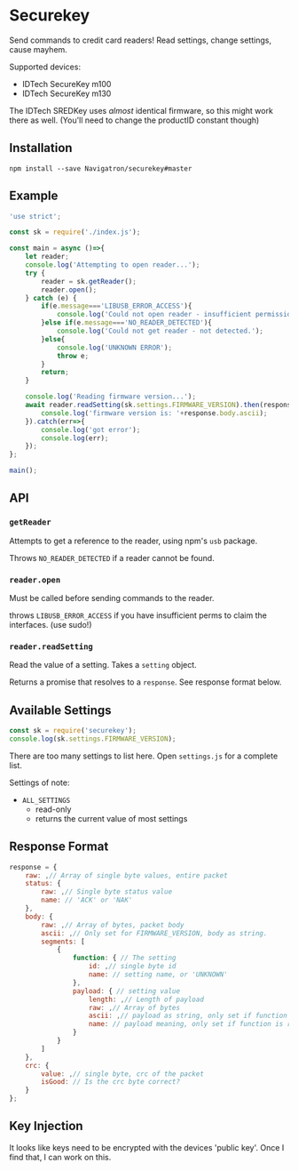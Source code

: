 # Securekey

Send commands to credit card readers! Read settings, change settings, cause mayhem.

Supported devices:

- IDTech SecureKey m100
- IDTech SecureKey m130

The IDTech SREDKey uses *almost* identical firmware, so this might work there as well. (You'll need to change the productID constant though)

## Installation

```
npm install --save Navigatron/securekey#master
```

## Example

```javascript
'use strict';

const sk = require('./index.js');

const main = async ()=>{
	let reader;
	console.log('Attempting to open reader...');
	try {
		reader = sk.getReader();
		reader.open();
	} catch (e) {
		if(e.message==='LIBUSB_ERROR_ACCESS'){
			console.log('Could not open reader - insufficient permissions');
		}else if(e.message==='NO_READER_DETECTED'){
			console.log('Could not get reader - not detected.');
		}else{
			console.log('UNKNOWN ERROR');
			throw e;
		}
		return;
	}

	console.log('Reading firmware version...');
	await reader.readSetting(sk.settings.FIRMWARE_VERSION).then(response=>{
		console.log('firmware version is: '+response.body.ascii);
	}).catch(err=>{
		console.log('got error');
		console.log(err);
	});
};

main();

```

## API

### `getReader`

Attempts to get a reference to the reader, using npm's `usb` package.

Throws `NO_READER_DETECTED` if a reader cannot be found.

### `reader.open`

Must be called before sending commands to the reader.

throws `LIBUSB_ERROR_ACCESS` if you have insufficient perms to claim the interfaces. (use sudo!)

### `reader.readSetting`

Read the value of a setting. Takes a `setting` object.

Returns a promise that resolves to a `response`. See response format below.

## Available Settings

```javascript
const sk = require('securekey');
console.log(sk.settings.FIRMWARE_VERSION);
```

There are too many settings to list here. Open `settings.js` for a complete list.

Settings of note:

- `ALL_SETTINGS`
	- read-only
	- returns the current value of most settings

## Response Format

```javascript
response = {
	raw: ,// Array of single byte values, entire packet
	status: {
		raw: ,// Single byte status value
		name: // 'ACK' or 'NAK'
	},
	body: {
		raw: ,// Array of bytes, packet body
		ascii: ,// Only set for FIRMWARE_VERSION, body as string.
		segments: [
			{
				function: { // The setting
					id: ,// single byte id
					name: // setting name, or 'UNKNOWN'
				},
				payload: { // setting value
					length: ,// Length of payload
					raw: ,// Array of bytes
					ascii: ,// payload as string, only set if function is recognized and name isn't set
					name: // payload meaning, only set if function is recognized and payload meaning is known.
				}
			}
		]
	},
	crc: {
		value: ,// single byte, crc of the packet
		isGood: // Is the crc byte correct?
	}
};
```

## Key Injection

It looks like keys need to be encrypted with the devices 'public key'. Once I find that, I can work on this.

